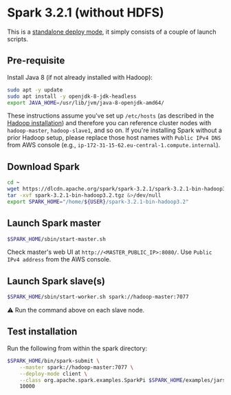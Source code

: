 # Spark 3.2.1 (without HDFS)

This is a [standalone deploy mode](https://spark.apache.org/docs/latest/spark-standalone.html
), it simply consists of a couple of launch scripts.

## Pre-requisite

Install Java 8 (if not already installed with Hadoop):

```bash
sudo apt -y update
sudo apt install -y openjdk-8-jdk-headless
export JAVA_HOME=/usr/lib/jvm/java-8-openjdk-amd64/
```

These instructions assume you've set up `/etc/hosts` (as described in the [Hadoop installation](./HADOOP.md)) and therefore you can reference cluster nodes with `hadoop-master`, `hadoop-slave1`, and so on.
If you're installing Spark without a prior Hadoop setup, please replace those host names with `Public IPv4 DNS` from AWS console (e.g., `ip-172-31-15-62.eu-central-1.compute.internal`).

## Download Spark

```bash
cd ~
wget https://dlcdn.apache.org/spark/spark-3.2.1/spark-3.2.1-bin-hadoop3.2.tgz
tar -xvf spark-3.2.1-bin-hadoop3.2.tgz &>/dev/null
export SPARK_HOME="/home/${USER}/spark-3.2.1-bin-hadoop3.2"
```

## Launch Spark master

```bash
$SPARK_HOME/sbin/start-master.sh
```

Check master's web UI at `http://<MASTER_PUBLIC_IP>:8080/`. Use `Public IPv4 address` from the AWS console.


## Launch Spark slave(s)

```bash
$SPARK_HOME/sbin/start-worker.sh spark://hadoop-master:7077
```

:warning: Run the command above on each slave node.

## Test installation

Run the following from within the spark directory:

```bash
$SPARK_HOME/bin/spark-submit \
    --master spark://hadoop-master:7077 \
    --deploy-mode client \
    --class org.apache.spark.examples.SparkPi $SPARK_HOME/examples/jars/spark-examples_2.12-3.2.1.jar \
    10000
```